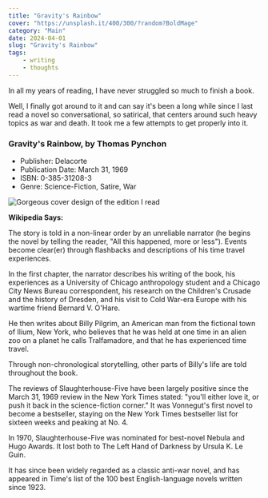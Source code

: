 ```yaml
---
title: "Gravity's Rainbow"
cover: "https://unsplash.it/400/300/?random?BoldMage"
category: "Main"
date: 2024-04-01
slug: "Gravity's Rainbow"
tags:
    - writing
    - thoughts
---
```



In all my years of reading, I have never struggled so much to finish a book.

Well, I finally got around to it and can say it's been a long while since I last read a novel so conversational, so satirical, that centers around such heavy topics as war and death. It took me a few attempts to get properly into it.

<div class="book-info">
    <div class="left">
        <h3>Gravity's Rainbow, by Thomas Pynchon</h3>
        <ul>
            <li>Publisher: Delacorte</li>
            <li>Publication Date: March 31, 1969</li>
            <li>ISBN: 0-385-31208-3</li>
            <li>Genre: Science-Fiction, Satire, War</li>
        </ul>
    </div>
    <img class="cover" src="/Cover_Gravity's_Rainbow.jpg" alt="Gorgeous cover design of the edition I read" />
</div>

**Wikipedia Says:**

The story is told in a non-linear order by an unreliable narrator (he begins the novel by telling the reader, "All this happened, more or less"). Events become clear(er) through flashbacks and descriptions of his time travel experiences.

In the first chapter, the narrator describes his writing of the book, his experiences as a University of Chicago anthropology student and a Chicago City News Bureau correspondent, his research on the Children's Crusade and the history of Dresden, and his visit to Cold War-era Europe with his wartime friend Bernard V. O'Hare.

He then writes about Billy Pilgrim, an American man from the fictional town of Ilium, New York, who believes that he was held at one time in an alien zoo on a planet he calls Tralfamadore, and that he has experienced time travel.

Through non-chronological storytelling, other parts of Billy's life are told throughout the book.

The reviews of Slaughterhouse-Five have been largely positive since the March 31, 1969 review in the New York Times stated: "you'll either love it, or push it back in the science-fiction corner." It was Vonnegut's first novel to become a bestseller, staying on the New York Times bestseller list for sixteen weeks and peaking at No. 4.

In 1970, Slaughterhouse-Five was nominated for best-novel Nebula and Hugo Awards. It lost both to The Left Hand of Darkness by Ursula K. Le Guin.

It has since been widely regarded as a classic anti-war novel, and has appeared in Time's list of the 100 best English-language novels written since 1923.
